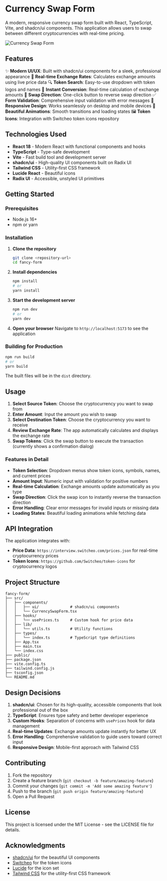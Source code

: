 # Currency Swap Form

A modern, responsive currency swap form built with React, TypeScript, Vite, and shadcn/ui components. This application allows users to swap between different cryptocurrencies with real-time pricing.

![Currency Swap Form](https://via.placeholder.com/400x600/6366f1/white?text=Currency+Swap+Form)

## Features

✨ **Modern UI/UX**: Built with shadcn/ui components for a sleek, professional appearance
🔄 **Real-time Exchange Rates**: Calculates exchange amounts using live price data
🔍 **Token Search**: Easy-to-use dropdown with token logos and names
💱 **Instant Conversion**: Real-time calculation of exchange amounts
🔄 **Swap Direction**: One-click button to reverse swap direction
✅ **Form Validation**: Comprehensive input validation with error messages
📱 **Responsive Design**: Works seamlessly on desktop and mobile devices
🎨 **Beautiful Animations**: Smooth transitions and loading states
🖼️ **Token Icons**: Integration with Switcheo token icons repository

## Technologies Used

- **React 18** - Modern React with functional components and hooks
- **TypeScript** - Type-safe development
- **Vite** - Fast build tool and development server
- **shadcn/ui** - High-quality UI components built on Radix UI
- **Tailwind CSS** - Utility-first CSS framework
- **Lucide React** - Beautiful icons
- **Radix UI** - Accessible, unstyled UI primitives

## Getting Started

### Prerequisites

- Node.js 16+ 
- npm or yarn

### Installation

1. **Clone the repository**
   ```bash
   git clone <repository-url>
   cd fancy-form
   ```

2. **Install dependencies**
   ```bash
   npm install
   # or
   yarn install
   ```

3. **Start the development server**
   ```bash
   npm run dev
   # or
   yarn dev
   ```

4. **Open your browser**
   Navigate to `http://localhost:5173` to see the application

### Building for Production

```bash
npm run build
# or
yarn build
```

The built files will be in the `dist` directory.

## Usage

1. **Select Source Token**: Choose the cryptocurrency you want to swap from
2. **Enter Amount**: Input the amount you wish to swap
3. **Select Destination Token**: Choose the cryptocurrency you want to receive
4. **Review Exchange Rate**: The app automatically calculates and displays the exchange rate
5. **Swap Tokens**: Click the swap button to execute the transaction (currently shows a confirmation dialog)

### Features in Detail

- **Token Selection**: Dropdown menus show token icons, symbols, names, and current prices
- **Amount Input**: Numeric input with validation for positive numbers
- **Real-time Calculation**: Exchange amounts update automatically as you type
- **Swap Direction**: Click the swap icon to instantly reverse the transaction direction
- **Error Handling**: Clear error messages for invalid inputs or missing data
- **Loading States**: Beautiful loading animations while fetching data

## API Integration

The application integrates with:

- **Price Data**: `https://interview.switcheo.com/prices.json` for real-time cryptocurrency prices
- **Token Icons**: `https://github.com/Switcheo/token-icons` for cryptocurrency logos

## Project Structure

```
fancy-form/
├── src/
│   ├── components/
│   │   ├── ui/              # shadcn/ui components
│   │   └── CurrencySwapForm.tsx
│   ├── hooks/
│   │   └── usePrices.ts     # Custom hook for price data
│   ├── lib/
│   │   └── utils.ts         # Utility functions
│   ├── types/
│   │   └── index.ts         # TypeScript type definitions
│   ├── App.tsx
│   ├── main.tsx
│   └── index.css
├── public/
├── package.json
├── vite.config.ts
├── tailwind.config.js
├── tsconfig.json
└── README.md
```

## Design Decisions

1. **shadcn/ui**: Chosen for its high-quality, accessible components that look professional out of the box
2. **TypeScript**: Ensures type safety and better developer experience
3. **Custom Hooks**: Separation of concerns with `usePrices` hook for data management
4. **Real-time Updates**: Exchange amounts update instantly for better UX
5. **Error Handling**: Comprehensive validation to guide users toward correct input
6. **Responsive Design**: Mobile-first approach with Tailwind CSS

## Contributing

1. Fork the repository
2. Create a feature branch (`git checkout -b feature/amazing-feature`)
3. Commit your changes (`git commit -m 'Add some amazing feature'`)
4. Push to the branch (`git push origin feature/amazing-feature`)
5. Open a Pull Request

## License

This project is licensed under the MIT License - see the LICENSE file for details.

## Acknowledgments

- [shadcn/ui](https://ui.shadcn.com/) for the beautiful UI components
- [Switcheo](https://github.com/Switcheo/token-icons) for the token icons
- [Lucide](https://lucide.dev/) for the icon set
- [Tailwind CSS](https://tailwindcss.com/) for the utility-first CSS framework 